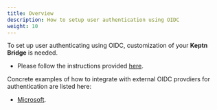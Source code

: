 ```yaml
---
title: Overview
description: How to setup user authentication using OIDC
weight: 10
---
```


To set up user authenticating using OIDC, customization of your **Keptn Bridge** is needed. 

* Please follow the instructions provided [here](../../../reference/bridge/oauth/#enable-disable-authentication).

Concrete examples of how to integrate with external OIDC provdiers for authentication are listed here: 
* [Microsoft](../microsoft).
